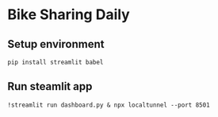 # Bike Sharing Daily

## Setup environment
```
pip install streamlit babel
```

## Run steamlit app
```
!streamlit run dashboard.py & npx localtunnel --port 8501
```
